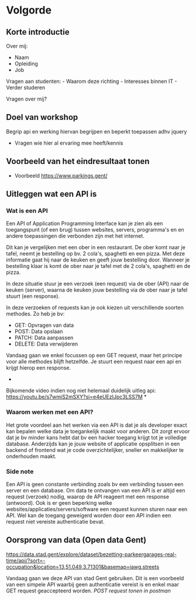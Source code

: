 # Volgorde
## Korte introductie
Over mij:
- Naam
- Opleiding
- Job

Vragen aan studenten:
    - Waarom deze richting
    - Interesses binnen IT
    - Verder studeren

Vragen over mij?

## Doel van workshop
Begrip api en werking hiervan begrijpen en beperkt toepassen adhv jquery

- Vragen wie hier al ervaring mee heeft/kennis

## Voorbeeld van het eindresultaat tonen
- Voorbeeld https://www.parkings.gent/

## Uitleggen wat een API is
### Wat is een API
Een API of Application Programming Interface kan je zien als een toegangspunt (of een brug) tussen websites, servers, programma's en en andere toepassingen die verbonden zijn met het internet.

Dit kan je vergelijken met een ober in een restaurant.
De ober komt naar je tafel, neemt je bestelling op bv. 2 cola's, spaghetti en een pizza. Met deze informatie gaat hij naar de keuken en geeft jouw bestelling door. Wanneer je bestelling klaar is komt de ober naar je tafel met de 2 cola's, spaghetti en de pizza.

In deze situatie stuur je een verzoek (een request) via de ober (API) naar de keuken (server), waarna de keuken jouw bestelling via de ober naar je tafel stuurt (een response).

In deze verzoeken of requests kan je ook kiezen uit verschillende soorten methodes. Zo heb je bv:
- GET: Opvragen van data
- POST: Data opslaan
- PATCH: Data aanpassen
- DELETE: Data verwijderen

Vandaag gaan we enkel focussen op een GET request, maar het principe voor alle methodes blijft hetzelfde. Je stuurt een request naar een api en krijgt hierop een response.

*
Bijkomende video indien nog niet helemaal duidelijk
uitleg api: https://youtu.be/s7wmiS2mSXY?si=e4eUEzIJpc3LSS7M
*

### Waarom werken met een API?
Het grote voordeel aan het werken via een API is dat je als developer exact kan bepalen welke data je toegankelijk maakt voor anderen. Dit zorgt ervoor dat je bv minder kans hebt dat bv een hacker toegang krijgt tot je volledige database. Anderzijds kan je jouw website of applicatie opsplitsen in een backend of frontend wat je code overzichtelijker, sneller en makkelijker te onderhouden maakt.

### Side note
Een API is geen constante verbinding zoals bv een verbinding tussen een server en een database. Om data te ontvangen van een API is er altijd een request (verzoek) nodig, waarop de API reageert met een response (antwoord).
Ook is er geen beperking welke websites/applicaties/servers/software een request kunnen sturen naar een API. Wel kan de toegang geweigerd worden door een API indien een request niet vereiste authenticatie bevat.

## Oorsprong van data (Open data Gent)
https://data.stad.gent/explore/dataset/bezetting-parkeergarages-real-time/api/?sort=-occupation&location=13,51.049,3.71301&basemap=jawg.streets

Vandaag gaan we deze API van stad Gent gebruiken. Dit is een voorbeeld van een simpele API waarbij geen authenticatie vereist is en enkel maar GET request geaccepteerd worden. 
*POST request tonen in postman*